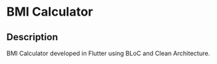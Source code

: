 # BMI Calculator

## Description

BMI Calculator developed in Flutter using BLoC and Clean Architecture.
